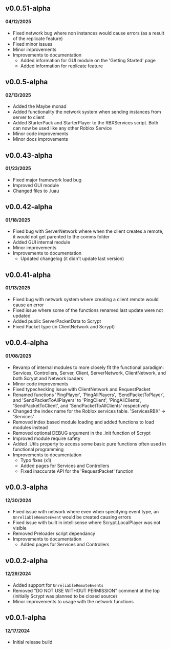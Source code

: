 ## v0.0.51-alpha
#### 04/12/2025
* Fixed network bug where non instances would cause errors (as a result of the replicate feature)
* Fixed minor issues
* Minor improvements
* Improvements to documentation
    * Added information for GUI module on the 'Getting Started' page
    * Added information for replicate feature

## v0.0.5-alpha
#### 02/13/2025
* Added the Maybe monad
* Added functionality the network system when sending instances from server to client
* Added StarterPack and StarterPlayer to the RBXServices script. Both can now be used like any other Roblox Service
* Minor code improvements
* Minor docs improvements

## v0.0.43-alpha
#### 01/23/2025
* Fixed major framework load bug
* Improved GUI module
* Changed files to .luau

## v0.0.42-alpha
#### 01/18/2025
* Fixed bug with ServerNetwork where when the client creates a remote, it would not get parented to the comms folder
* Added GUI internal module
* Minor improvements
* Improvements to documentation
    * Updated changelog (it didn't update last version)

## v0.0.41-alpha
#### 01/13/2025
* Fixed bug with network system where creating a client remote would cause an error
* Fixed issue where some of the functions renamed last update were not updated
* Added public ServerPacketData to Scrypt
* Fixed Packet type (in ClientNetwork and Scrypt)

## v0.0.4-alpha
#### 01/08/2025
* Revamp of internal modules to more closely fit the functional paradigm: Services, Controllers, Server, Client, ServerNetwork, ClientNetwork, and both Scrypt and Network loaders
* Minor code improvements
* Fixed typechecking issue with ClientNetwork and RequestPacket
* Renamed functions 'PingPlayer', 'PingAllPlayers', 'SendPacketToPlayer', and 'SendPacketToAllPlayers' to 'PingClient', 'PingAllClients', 'SendPacketToClient', and 'SendPacketToAllClients' respectively
* Changed the index name for the Roblox services table. 'ServicesRBX' -> 'Services'
* Removed index based module loading and added functions to load modules instead
* Removed optional DEBUG argument in the .Init function of Scrypt
* Improved module require safety
* Added .Utils property to access some basic pure functions often used in functional programming
* Improvements to documentation
    * Typo fixes (x1)
    * Added pages for Services and Controllers
    * Fixed inaccurate API for the 'RequestPacket' function

## v0.0.3-alpha
#### 12/30/2024
* Fixed issue with network where even when specifying event type, an `UnreliableRemoteEvent` would be created causing errors
* Fixed issue with built in intellisense where Scrypt.LocalPlayer was not visible
* Removed Preloader script dependancy
* Improvements to documentation
    * Added pages for Services and Controllers

## v0.0.2-alpha
#### 12/29/2024
* Added support for `UnreliableRemoteEvents`
* Removed "DO NOT USE WITHOUT PERMISSION" comment at the top (initially Scrypt was planned to be closed source)
* Minor improvements to usage with the network functions

## v0.0.1-alpha
#### 12/17/2024
* Initial release build